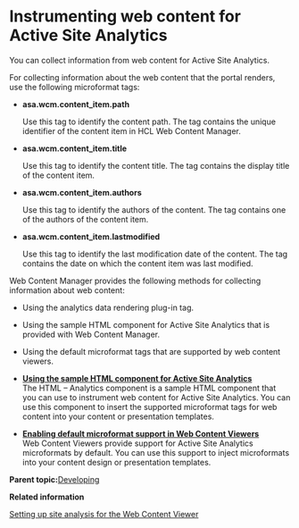 # Instrumenting web content for Active Site Analytics

You can collect information from web content for Active Site Analytics.

For collecting information about the web content that the portal renders, use the following microformat tags:

-   **asa.wcm.content\_item.path**

    Use this tag to identify the content path. The tag contains the unique identifier of the content item in HCL Web Content Manager.

-   **asa.wcm.content\_item.title**

    Use this tag to identify the content title. The tag contains the display title of the content item.

-   **asa.wcm.content\_item.authors**

    Use this tag to identify the authors of the content. The tag contains one of the authors of the content item.

-   **asa.wcm.content\_item.lastmodified**

    Use this tag to identify the last modification date of the content. The tag contains the date on which the content item was last modified.


Web Content Manager provides the following methods for collecting information about web content:

-   Using the analytics data rendering plug-in tag.
-   Using the sample HTML component for Active Site Analytics that is provided with Web Content Manager.
-   Using the default microformat tags that are supported by web content viewers.

-   **[Using the sample HTML component for Active Site Analytics](../admin-system/sa_asa4wcm_oobsmpl.md)**  
The HTML – Analytics component is a sample HTML component that you can use to instrument web content for Active Site Analytics. You can use this component to insert the supported microformat tags for web content into your content or presentation templates.
-   **[Enabling default microformat support in Web Content Viewers](../admin-system/sa_asa4wcm_tgs_wcvp.md)**  
Web Content Viewers provide support for Active Site Analytics microformats by default. You can use this support to inject microformats into your content design or presentation templates.

**Parent topic:**[Developing ](../dev/developing_parent.md)

**Related information**  


[Setting up site analysis for the Web Content Viewer ](../wcm/wcm_config_wcmviewer_sitean.md)

